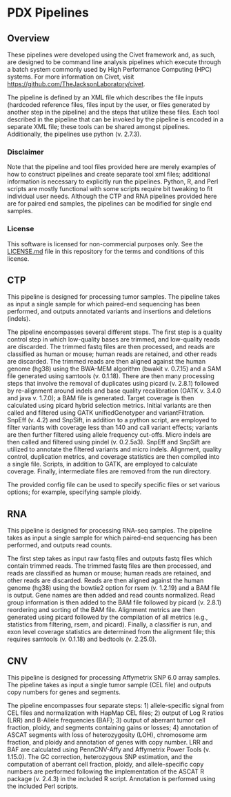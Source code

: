 # PDX Pipelines

## Overview
These pipelines were developed using the Civet framework and, as such, are designed to be command line analysis pipelines which execute through a batch system commonly used by High Performance Computing (HPC) systems. For more information on Civet, visit https://github.com/TheJacksonLaboratory/civet.

The pipeline is defined by an XML file which describes the file inputs (hardcoded reference files, files input by the user, or files generated by another step in the pipeline) and the steps that utilize these files.  Each tool described in the pipeline that can be invoked by the pipeline is encoded in a separate XML file; these tools can be shared amongst pipelines.  Additionally, the pipelines use python (v. 2.7.3).

### Disclaimer
Note that the pipeline and tool files provided here are merely examples of how to construct pipelines and create separate tool xml files; additional information is necessary to explicitly run the pipelines.  Python, R, and Perl scripts are mostly functional with some scripts require bit tweaking to fit individual user needs.  Although the CTP and RNA pipelines provided here are for paired end samples, the pipelines can be modified for single end samples.

### License
This software is licensed for non-commercial purposes only. See the [LICENSE.md](https://github.com/TheJacksonLaboratory/PDX-Analysis-Workflows/blob/master/LICENSE.md) file in this repository for the terms and conditions of this license.

## CTP
This pipeline is designed for processing tumor samples.  The pipeline takes as input a single sample for which paired-end sequencing has been performed, and outputs annotated variants and insertions and deletions (indels).

The pipeline encompasses several different steps.  The first step is a quality control step in which low-quality bases are trimmed, and low-quality reads are discarded.  The trimmed fastq files are then processed, and reads are classified as human or mouse; human reads are retained, and other reads are discarded.  The trimmed reads are then aligned against the human genome (hg38) using the BWA-MEM algorithm (bwakit v. 0.7.15) and a SAM file generated using samtools (v. 0.1.18).  There are then many processing steps that involve the removal of duplicates using picard (v. 2.8.1) followed by re-alignment around indels and base quality recalibration (GATK v. 3.4.0 and java v. 1.7.0); a BAM file is generated.  Target coverage is then calculated using picard hybrid selection metrics.  Initial variants are then called and filtered using GATK unifiedGenotyper and variantFiltration.  SnpEff (v. 4.2) and SnpSift, in addition to a python script, are employed to filter variants with coverage less than 140 and call variant effects; variants are then further filtered using allele frequency cut-offs.  Micro indels are then called and filtered using pindel (v. 0.2.5a3).  SnpEff and SnpSift are utilized to annotate the filtered variants and micro indels.  Alignment, quality control, duplication metrics, and coverage statistics are then compiled into a single file.  Scripts, in addition to GATK, are employed to calculate coverage.  Finally, intermediate files are removed from the run directory.

The provided config file can be used to specify specific files or set various options; for example, specifying sample ploidy.
 
## RNA
This pipeline is designed for processing RNA-seq samples.  The pipeline takes as input a single sample for which paired-end sequencing has been performed, and outputs read counts.

The first step takes as input raw fastq files and outputs fastq files which contain trimmed reads.  The trimmed fastq files are then processed, and reads are classified as human or mouse; human reads are retained, and other reads are discarded.  Reads are then aligned against the human genome (hg38) using the bowtie2 option for rsem (v. 1.2.19) and a BAM file is output.  Gene names are then added and read counts normalized.  Read group information is then added to the BAM file followed by picard (v. 2.8.1) reordering and sorting of the BAM file.  Alignment metrics are then generated using picard followed by the compilation of all metrics (e.g., statistics from filtering, rsem, and picard).  Finally, a classifier is run, and exon level coverage statistics are determined from the alignment file; this requires samtools (v. 0.1.18) and bedtools (v. 2.25.0).


## CNV
This pipeline is designed for processing Affymetrix SNP 6.0 array samples.  The pipeline takes as input a single tumor sample (CEL file) and outputs copy numbers for genes and segments.

The pipeline encompasses four separate steps: 1) allele-specific signal from CEL files and normalization with HapMap CEL files; 2) output of Log R ratios (LRR) and B-Allele frequencies (BAF); 3) output of aberrant tumor cell fraction, ploidy, and segments containing gains or losses; 4) annotation of ASCAT segments with loss of heterozygosity (LOH), chromosome arm fraction, and ploidy and annotation of genes with copy number.  LRR and BAF are calculated using PennCNV-Affy and Affymetrix Power Tools (v. 1.15.0).  The GC correction, heterozygous SNP estimation, and the computation of aberrant cell fraction, ploidy, and allele-specific copy numbers are performed following the implementation of the ASCAT R package (v. 2.4.3) in the included R script.  Annotation is performed using the included Perl scripts.
